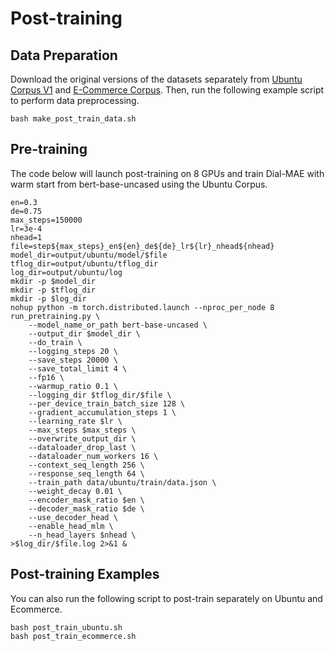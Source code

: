 # Post-training

## Data Preparation
Download the original versions of the datasets separately from [Ubuntu Corpus V1](https://www.dropbox.com/s/2fdn26rj6h9bpvl/ubuntu_data.zip) and [E-Commerce Corpus](https://github.com/cooelf/DeepUtteranceAggregation). Then, run the following example script to perform data preprocessing.

```
bash make_post_train_data.sh
```

## Pre-training

The code below will launch post-training on 8 GPUs and train Dial-MAE with warm start from bert-base-uncased using the Ubuntu Corpus.

```
en=0.3
de=0.75
max_steps=150000
lr=3e-4
nhead=1
file=step${max_steps}_en${en}_de${de}_lr${lr}_nhead${nhead}
model_dir=output/ubuntu/model/$file
tflog_dir=output/ubuntu/tflog_dir
log_dir=output/ubuntu/log
mkdir -p $model_dir
mkdir -p $tflog_dir
mkdir -p $log_dir
nohup python -m torch.distributed.launch --nproc_per_node 8 run_pretraining.py \
    --model_name_or_path bert-base-uncased \
    --output_dir $model_dir \
    --do_train \
    --logging_steps 20 \
    --save_steps 20000 \
    --save_total_limit 4 \
    --fp16 \
    --warmup_ratio 0.1 \
    --logging_dir $tflog_dir/$file \
    --per_device_train_batch_size 128 \
    --gradient_accumulation_steps 1 \
    --learning_rate $lr \
    --max_steps $max_steps \
    --overwrite_output_dir \
    --dataloader_drop_last \
    --dataloader_num_workers 16 \
    --context_seq_length 256 \
    --response_seq_length 64 \
    --train_path data/ubuntu/train/data.json \
    --weight_decay 0.01 \
    --encoder_mask_ratio $en \
    --decoder_mask_ratio $de \
    --use_decoder_head \
    --enable_head_mlm \
    --n_head_layers $nhead \
>$log_dir/$file.log 2>&1 &
```
## Post-training Examples
You can also run the following script to post-train separately on Ubuntu and Ecommerce.

```
bash post_train_ubuntu.sh
bash post_train_ecommerce.sh
```
